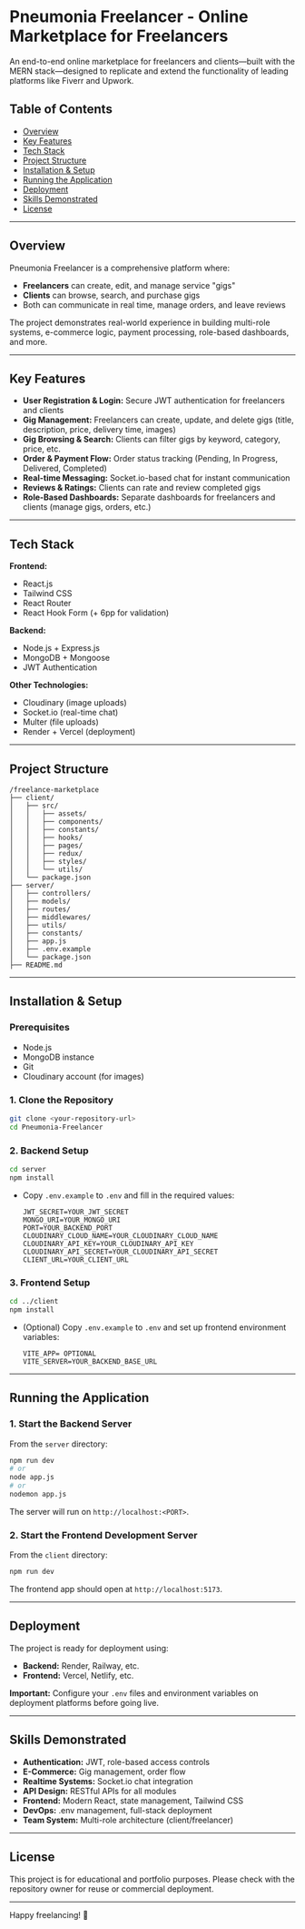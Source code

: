 # Pneumonia Freelancer - Online Marketplace for Freelancers

An end-to-end online marketplace for freelancers and clients—built with the MERN stack—designed to replicate and extend the functionality of leading platforms like Fiverr and Upwork.

## Table of Contents

- [Overview](#overview)
- [Key Features](#key-features)
- [Tech Stack](#tech-stack)
- [Project Structure](#project-structure)
- [Installation & Setup](#installation--setup)
- [Running the Application](#running-the-application)
- [Deployment](#deployment)
- [Skills Demonstrated](#skills-demonstrated)
- [License](#license)

---

## Overview

Pneumonia Freelancer is a comprehensive platform where:

- **Freelancers** can create, edit, and manage service "gigs"
- **Clients** can browse, search, and purchase gigs
- Both can communicate in real time, manage orders, and leave reviews

The project demonstrates real-world experience in building multi-role systems, e-commerce logic, payment processing, role-based dashboards, and more.

---

## Key Features

- **User Registration & Login:** Secure JWT authentication for freelancers and clients
- **Gig Management:** Freelancers can create, update, and delete gigs (title, description, price, delivery time, images)
- **Gig Browsing & Search:** Clients can filter gigs by keyword, category, price, etc.
- **Order & Payment Flow:** Order status tracking (Pending, In Progress, Delivered, Completed)
- **Real-time Messaging:** Socket.io-based chat for instant communication
- **Reviews & Ratings:** Clients can rate and review completed gigs
- **Role-Based Dashboards:** Separate dashboards for freelancers and clients (manage gigs, orders, etc.)

---

## Tech Stack

**Frontend:**
- React.js
- Tailwind CSS
- React Router
- React Hook Form (+ 6pp for validation)

**Backend:**
- Node.js + Express.js
- MongoDB + Mongoose
- JWT Authentication

**Other Technologies:**
- Cloudinary (image uploads)
- Socket.io (real-time chat)
- Multer (file uploads)
- Render + Vercel (deployment)

---

## Project Structure

```
/freelance-marketplace
├── client/
│   ├── src/
│   │   ├── assets/
│   │   ├── components/
│   │   ├── constants/
│   │   ├── hooks/
│   │   ├── pages/
│   │   ├── redux/
│   │   ├── styles/
│   │   └── utils/
│   └── package.json
├── server/
│   ├── controllers/
│   ├── models/
│   ├── routes/
│   ├── middlewares/
│   ├── utils/
│   ├── constants/
│   ├── app.js
│   ├── .env.example
│   └── package.json
├── README.md
```

---

## Installation & Setup

### Prerequisites

- Node.js
- MongoDB instance
- Git
- Cloudinary account (for images)

### 1. Clone the Repository

```bash
git clone <your-repository-url>
cd Pneumonia-Freelancer
```

### 2. Backend Setup

```bash
cd server
npm install
```

- Copy `.env.example` to `.env` and fill in the required values:

  ```
  JWT_SECRET=YOUR_JWT_SECRET
  MONGO_URI=YOUR_MONGO_URI
  PORT=YOUR_BACKEND_PORT
  CLOUDINARY_CLOUD_NAME=YOUR_CLOUDINARY_CLOUD_NAME
  CLOUDINARY_API_KEY=YOUR_CLOUDINARY_API_KEY
  CLOUDINARY_API_SECRET=YOUR_CLOUDINARY_API_SECRET
  CLIENT_URL=YOUR_CLIENT_URL
  ```

### 3. Frontend Setup

```bash
cd ../client
npm install
```

- (Optional) Copy `.env.example` to `.env` and set up frontend environment variables:

  ```
  VITE_APP= OPTIONAL
  VITE_SERVER=YOUR_BACKEND_BASE_URL
  ```

---

## Running the Application

### 1. Start the Backend Server

From the `server` directory:

```bash
npm run dev
# or
node app.js
# or
nodemon app.js
```

The server will run on `http://localhost:<PORT>`.

### 2. Start the Frontend Development Server

From the `client` directory:

```bash
npm run dev
```

The frontend app should open at `http://localhost:5173`.

---

## Deployment

The project is ready for deployment using:

- **Backend:** Render, Railway, etc.
- **Frontend:** Vercel, Netlify, etc.

**Important:** Configure your `.env` files and environment variables on deployment platforms before going live.

---

## Skills Demonstrated

- **Authentication:** JWT, role-based access controls
- **E-Commerce:** Gig management, order flow
- **Realtime Systems:** Socket.io chat integration
- **API Design:** RESTful APIs for all modules
- **Frontend:** Modern React, state management, Tailwind CSS
- **DevOps:** .env management, full-stack deployment
- **Team System:** Multi-role architecture (client/freelancer)

---

## License

This project is for educational and portfolio purposes. Please check with the repository owner for reuse or commercial deployment.

---

Happy freelancing! 🚀
